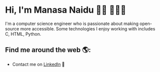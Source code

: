 # Hi, I'm Manasa Naidu 👋🏼 👨🏻‍💻

I'm a computer science engineer who is passionate about making open-source more accessible. Some technologies I enjoy working with includes C, HTML, Python.

## Find me around the web 🌎:
- Contact me on <a href="https://www.linkedin.com/in/manasanaidubandi/">LinkedIn</a> 💼
